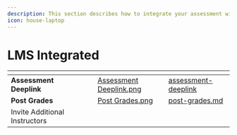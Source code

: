 ```yaml
---
description: This section describes how to integrate your assessment with your LMS.
icon: house-laptop
---
```


# LMS Integrated

<table data-view="cards"><thead><tr><th></th><th></th><th></th><th data-hidden data-card-cover data-type="files"></th><th data-hidden data-card-target data-type="content-ref"></th></tr></thead><tbody><tr><td><strong>Assessment Deeplink</strong></td><td></td><td></td><td><a href="../../.gitbook/assets/Assessment Deeplink.png">Assessment Deeplink.png</a></td><td><a href="assessment-deeplink/">assessment-deeplink</a></td></tr><tr><td><strong>Post Grades</strong></td><td></td><td></td><td><a href="../../.gitbook/assets/Post Grades.png">Post Grades.png</a></td><td><a href="post-grades.md">post-grades.md</a></td></tr><tr><td>Invite Additional Instructors</td><td></td><td></td><td></td><td></td></tr></tbody></table>
